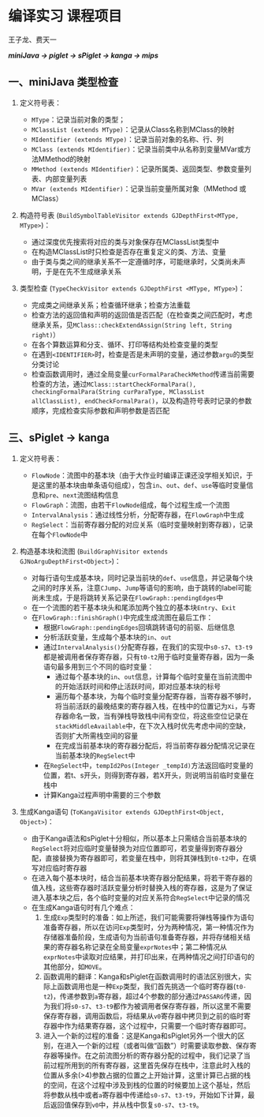 # 编译实习 课程项目

王子龙、费天一

 ***miniJava -> piglet -> sPiglet -> kanga -> mips***  

## 一、miniJava 类型检查

1. 定义符号表：
    - `MType`：记录当前对象的类型；
    - `MClassList (extends MType)`：记录从Class名称到MClass的映射
    - `MIdentifier (extends MType)`：记录当前对象的名称、行、列
    - `MClass (extends MIdentifier)`：记录当前类中从名称到变量MVar或方法MMethod的映射
    - `MMethod (extends MIdentifier)`：记录所属类、返回类型、参数变量列表、内部变量列表
    - `MVar (extends MIdentifier)`：记录当前变量所属对象（MMethod 或 MClass）

2. 构造符号表 (`BuildSymbolTableVisitor extends GJDepthFirst<MType, MType>`)：
    - 通过深度优先搜索将对应的类与对象保存在MClassList类型中
    - 在构造MClassList时只检查是否存在重复定义的类、方法、变量
    - 由于类与类之间的继承关系不一定遵循时序，可能继承时，父类尚未声明，于是在先不生成继承关系

3. 类型检查 (`TypeCheckVisitor extends GJDepthFirst <MType, MType>`)：
    - 完成类之间继承关系；检查循环继承；检查方法重载
    - 检查方法的返回值和声明的返回值是否匹配（在检查类之间匹配时，考虑继承关系，见`MClass::checkExtendAssign(String left, String right)`）
    - 在各个算数运算和分支、循环、打印等结构处检查变量的类型
    - 在遇到`<IDENTIFIER>`时，检查是否是未声明的变量，通过参数`argu`的类型分类讨论
    - 检查函数调用时，通过全局变量`curFormalParaCheckMethod`传递当前需要检查的方法，通过`MClass::startCheckFormalPara(), checkingFormalPara(String curParaType, MClassList allClassList), endCheckFormalPara()`，以及构造符号表时记录的参数顺序，完成检查实际参数和声明参数是否匹配

## 三、sPiglet -> kanga

1. 定义符号表：
    - `FlowNode`：流图中的基本块（由于大作业时编译正课还没学相关知识，于是这里的基本块由单条语句组成），包含`in`、`out`、`def`、`use`等临时变量信息和`pre`、`next`流图结构信息
    - `FlowGraph`：流图，由若干`FlowNode`组成，每个过程生成一个流图
    - `IntervalAnalysis`：通过线性分析，分配寄存器，在`FlowGraph`中生成
    - `RegSelect`：当前寄存器分配的对应关系（临时变量映射到寄存器），记录在每个`FlowNode`中

2. 构造基本块和流图 (`BuildGraphVisitor extends GJNoArguDepthFirst<Object>`)：
    - 对每行语句生成基本块，同时记录当前块的`def`、`use`信息，并记录每个块之间的时序关系，注意`CJump`、`Jump`等语句的影响，由于跳转的label可能尚未生成，于是将跳转关系记录在`FlowGraph::pendingEdges`中
    - 在一个流图的若干基本块头和尾添加两个独立的基本块`Entry`、`Exit`
    - 在`FlowGraph::finishGraph()`中完成生成流图在最后工作：
      - 根据`FlowGraph::pendingEdges`回填跳转语句的前驱、后继信息
      - 分析活跃变量，生成每个基本块的`in`、`out`
      - 通过`IntervalAnalysis()`分配寄存器，在我们的实现中`s0-s7`、`t3-t9`都是被调用者保存寄存器，只有`t0-t2`用于临时变量寄存器，因为一条语句最多用到三个不同的临时变量：
        - 通过每个基本块的`in`、`out`信息，计算每个临时变量在当前流图中的开始活跃时间和停止活跃时间，即对应基本块的标号
        - 遍历每个基本块，为每个临时变量分配寄存器，当寄存器不够时，将当前活跃的最晚结束的寄存器入栈，在栈中的位置记为`Xi`，与寄存器命名一致，当有弹栈导致栈中间有空位，将这些空位记录在`stackMiddleAvailable`中，在下次入栈时优先考虑中间的空缺，否则扩大所需栈空间的容量
        - 在完成当前基本块的寄存器分配后，将当前寄存器分配情况记录在当前基本块的`RegSelect`中
      - 在`RegSelect`中，`tempId2Pos(Integer _tempId)`方法返回临时变量的位置，若t、s开头，则得到寄存器，若X开头，则说明当前临时变量在栈中
      - 计算Kanga过程声明中需要的三个参数

3. 生成Kanga语句 (`ToKangaVisitor extends GJDepthFirst<Object, Object>`)：
    - 由于Kanga语法和sPiglet十分相似，所以基本上只需结合当前基本块的`RegSelect`将对应临时变量替换为对应位置即可，若变量得到寄存器分配，直接替换为寄存器即可，若变量在栈中，则将其弹栈到`t0-t2`中，在填写对应临时寄存器
    - 在进入每个基本块时，结合当前基本块寄存器分配结果，将若干寄存器的值入栈，这些寄存器时活跃变量分析时替换入栈的寄存器，这是为了保证进入基本块之后，各个临时变量的对应关系符合`RegSelect`中记录的情况
    - 在生成Kanga语句时有几个难点：
       1. 生成`Exp`类型时的准备：如上所述，我们可能需要将弹栈等操作为语句准备寄存器，所以在访问`Exp`类型时，分为两种情况，第一种情况作为存储器准备阶段，生成语句为当前语句准备寄存器，并将存储相关结果的寄存器名称记录在全局变量`exprNotes`中；第二种情况从`exprNotes`中读取对应结果，并打印出来，在两种情况之间打印语句的其他部分，如`MOVE`。
       2. 函数调用的翻译：Kanga和sPiglet在函数调用时的语法区别很大，实际上函数调用也是一种`Exp`类型，我们首先挑选一个临时寄存器(`t0-t2`)，传递参数到`a`寄存器，超过4个参数的部分通过`PASSARG`传递，因为我们将`s0-s7`、`t3-t9`都作为被调用者保存寄存器，所以这里不需要保存寄存器，调用函数后，将结果从`v0`寄存器中拷贝到之前的临时寄存器中作为结果寄存器，这个过程中，只需要一个临时寄存器即可。
       3. 进入一个新的过程的准备：这是Kanga和sPiglet另外一个很大的区别，在进入一个新的过程（或者叫做“函数”）时需要读取参数、保存寄存器等操作。在之前流图分析的寄存器分配的过程中，我们记录了当前过程所用到的所有寄存器，这里首先保存在栈中，注意此时入栈的位置从多余(>4)参数占据的位置之上开始计算，这里计算已占据的栈的空间，在这个过程中涉及到栈的位置的时候要加上这个基址，然后将参数从栈中或者`a`寄存器中传递给`s0-s7`、`t3-t9`，开始如下计算，最后返回值保存到`v0`中，并从栈中恢复`s0-s7`、`t3-t9`。
    
